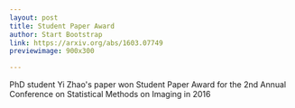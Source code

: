 ```yaml
---
layout: post
title: Student Paper Award
author: Start Bootstrap
link: https://arxiv.org/abs/1603.07749
previewimage: 900x300

---
```


PhD student Yi Zhao's paper won Student Paper Award for the 2nd Annual Conference on Statistical Methods on Imaging in 2016

